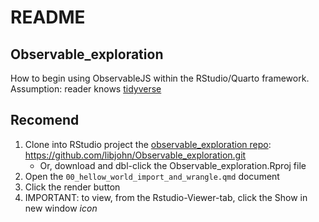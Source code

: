 README
================

<!-- README.md is generated from README.Rmd. Please edit that file -->

## Observable_exploration

<!-- badges: start -->
<!-- badges: end -->

How to begin using ObservableJS within the RStudio/Quarto framework.
Assumption: reader knows [tidyverse](https://tidyverse.org)

## Recomend

1.  Clone into RStudio project the [observable_exploration
    repo](https://github.com/libjohn/Observable_exploration#readme):
    <https://github.com/libjohn/Observable_exploration.git>
    -   Or, download and dbl-click the Observable_exploration.Rproj file
2.  Open the `00_hellow_world_import_and_wrangle.qmd` document
3.  Click the render button
4.  IMPORTANT: to view, from the Rstudio-Viewer-tab, click the Show in
    new window *icon*

